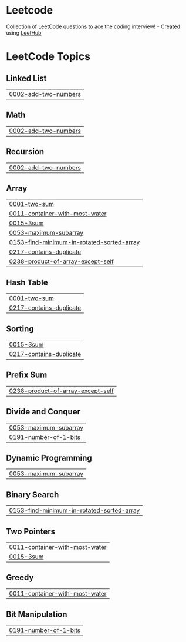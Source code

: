 # Leetcode
Collection of LeetCode questions to ace the coding interview! - Created using [LeetHub](https://github.com/QasimWani/LeetHub)

<!---LeetCode Topics Start-->
# LeetCode Topics
## Linked List
|  |
| ------- |
| [0002-add-two-numbers](https://github.com/michaelyshih/Leetcode/tree/master/0002-add-two-numbers) |
## Math
|  |
| ------- |
| [0002-add-two-numbers](https://github.com/michaelyshih/Leetcode/tree/master/0002-add-two-numbers) |
## Recursion
|  |
| ------- |
| [0002-add-two-numbers](https://github.com/michaelyshih/Leetcode/tree/master/0002-add-two-numbers) |
## Array
|  |
| ------- |
| [0001-two-sum](https://github.com/michaelyshih/Leetcode/tree/master/0001-two-sum) |
| [0011-container-with-most-water](https://github.com/michaelyshih/Leetcode/tree/master/0011-container-with-most-water) |
| [0015-3sum](https://github.com/michaelyshih/Leetcode/tree/master/0015-3sum) |
| [0053-maximum-subarray](https://github.com/michaelyshih/Leetcode/tree/master/0053-maximum-subarray) |
| [0153-find-minimum-in-rotated-sorted-array](https://github.com/michaelyshih/Leetcode/tree/master/0153-find-minimum-in-rotated-sorted-array) |
| [0217-contains-duplicate](https://github.com/michaelyshih/Leetcode/tree/master/0217-contains-duplicate) |
| [0238-product-of-array-except-self](https://github.com/michaelyshih/Leetcode/tree/master/0238-product-of-array-except-self) |
## Hash Table
|  |
| ------- |
| [0001-two-sum](https://github.com/michaelyshih/Leetcode/tree/master/0001-two-sum) |
| [0217-contains-duplicate](https://github.com/michaelyshih/Leetcode/tree/master/0217-contains-duplicate) |
## Sorting
|  |
| ------- |
| [0015-3sum](https://github.com/michaelyshih/Leetcode/tree/master/0015-3sum) |
| [0217-contains-duplicate](https://github.com/michaelyshih/Leetcode/tree/master/0217-contains-duplicate) |
## Prefix Sum
|  |
| ------- |
| [0238-product-of-array-except-self](https://github.com/michaelyshih/Leetcode/tree/master/0238-product-of-array-except-self) |
## Divide and Conquer
|  |
| ------- |
| [0053-maximum-subarray](https://github.com/michaelyshih/Leetcode/tree/master/0053-maximum-subarray) |
| [0191-number-of-1-bits](https://github.com/michaelyshih/Leetcode/tree/master/0191-number-of-1-bits) |
## Dynamic Programming
|  |
| ------- |
| [0053-maximum-subarray](https://github.com/michaelyshih/Leetcode/tree/master/0053-maximum-subarray) |
## Binary Search
|  |
| ------- |
| [0153-find-minimum-in-rotated-sorted-array](https://github.com/michaelyshih/Leetcode/tree/master/0153-find-minimum-in-rotated-sorted-array) |
## Two Pointers
|  |
| ------- |
| [0011-container-with-most-water](https://github.com/michaelyshih/Leetcode/tree/master/0011-container-with-most-water) |
| [0015-3sum](https://github.com/michaelyshih/Leetcode/tree/master/0015-3sum) |
## Greedy
|  |
| ------- |
| [0011-container-with-most-water](https://github.com/michaelyshih/Leetcode/tree/master/0011-container-with-most-water) |
## Bit Manipulation
|  |
| ------- |
| [0191-number-of-1-bits](https://github.com/michaelyshih/Leetcode/tree/master/0191-number-of-1-bits) |
<!---LeetCode Topics End-->